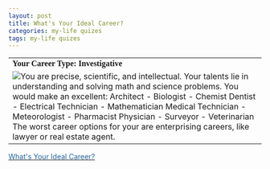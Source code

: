 ```yaml
---
layout: post
title: What's Your Ideal Career?
categories: my-life quizes
tags: my-life quizes
---
```


  
<TABLE>

<TR>
<TD><FONT face="Georgia, Times New Roman, Times, serif"><B>Your Career Type: Investigative</B></FONT></TD></TR>
<TR>
<TD><IMG src="http://www.quizdiva.net/careerquiz/investigative.jpg" /><FONT size="+0">You are precise, scientific, and intellectual. Your talents lie in understanding and solving math and science problems. You would make an excellent: Architect - Biologist - Chemist Dentist - Electrical Technician - Mathematician Medical Technician - Meteorologist - Pharmacist Physician - Surveyor - Veterinarian The worst career options for your are enterprising careers, like lawyer or real estate agent.</FONT></TD></TR></TABLE>
<DIV>
  <A href="http://www.blogthings.com/idealcareerquiz/">
    <FONT color="#246398">What's Your Ideal Career?</FONT>
  </A>
</DIV>